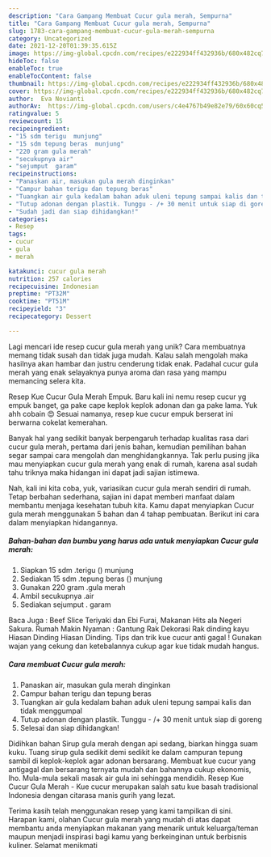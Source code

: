```yaml
---
description: "Cara Gampang Membuat Cucur gula merah, Sempurna"
title: "Cara Gampang Membuat Cucur gula merah, Sempurna"
slug: 1783-cara-gampang-membuat-cucur-gula-merah-sempurna
category: Uncategorized
date: 2021-12-20T01:39:35.615Z
image: https://img-global.cpcdn.com/recipes/e222934ff432936b/680x482cq70/cucur-gula-merah-foto-resep-utama.jpg
hideToc: false
enableToc: true
enableTocContent: false
thumbnail: https://img-global.cpcdn.com/recipes/e222934ff432936b/680x482cq70/cucur-gula-merah-foto-resep-utama.jpg
cover: https://img-global.cpcdn.com/recipes/e222934ff432936b/680x482cq70/cucur-gula-merah-foto-resep-utama.jpg
author:  Eva Novianti
authorAv:  https://img-global.cpcdn.com/users/c4e4767b49e82e79/60x60cq50/avatar.jpg
ratingvalue: 5
reviewcount: 15
recipeingredient:
- "15 sdm terigu  munjung"
- "15 sdm tepung beras  munjung"
- "220 gram gula merah"
- "secukupnya air"
- "sejumput  garam"
recipeinstructions:
- "Panaskan air, masukan gula merah dinginkan"
- "Campur bahan terigu dan tepung beras"
- "Tuangkan air gula kedalam bahan aduk uleni tepung sampai kalis dan tidak menggumpal"
- "Tutup adonan dengan plastik. Tunggu - /+ 30 menit untuk siap di goreng"
- "Sudah jadi dan siap dihidangkan!"
categories:
- Resep
tags:
- cucur
- gula
- merah

katakunci: cucur gula merah 
nutrition: 257 calories
recipecuisine: Indonesian
preptime: "PT32M"
cooktime: "PT51M"
recipeyield: "3"
recipecategory: Dessert

---
```



Lagi mencari ide resep cucur gula merah yang unik? Cara membuatnya memang tidak susah dan tidak juga mudah. Kalau salah mengolah maka hasilnya akan hambar dan justru cenderung tidak enak. Padahal cucur gula merah yang enak selayaknya punya aroma dan rasa yang mampu memancing selera kita.


Resep Kue Cucur Gula Merah Empuk. Baru kali ini nemu resep cucur yg empuk banget, ga pake cape keplok keplok adonan dan ga pake lama. Yuk ahh cobain 😍 Sesuai namanya, resep kue cucur empuk berserat ini berwarna cokelat kemerahan.

Banyak hal yang sedikit banyak berpengaruh terhadap kualitas rasa dari cucur gula merah, pertama dari jenis bahan, kemudian pemilihan bahan segar sampai cara mengolah dan menghidangkannya. Tak perlu pusing jika mau menyiapkan cucur gula merah yang enak di rumah, karena asal sudah tahu triknya maka hidangan ini dapat jadi sajian istimewa.


Nah, kali ini kita coba, yuk, variasikan cucur gula merah sendiri di rumah. Tetap berbahan sederhana, sajian ini dapat memberi manfaat dalam membantu menjaga kesehatan tubuh kita. Kamu dapat menyiapkan Cucur gula merah menggunakan 5 bahan dan 4 tahap pembuatan. Berikut ini cara dalam menyiapkan hidangannya.

<!--inarticleads1-->

##### Bahan-bahan dan bumbu yang harus ada untuk menyiapkan Cucur gula merah:

1. Siapkan 15 sdm .terigu () munjung
1. Sediakan 15 sdm .tepung beras () munjung
1. Gunakan 220 gram .gula merah
1. Ambil secukupnya .air
1. Sediakan sejumput . garam


Baca Juga : Beef Slice Teriyaki dan Ebi Furai, Makanan Hits ala Negeri Sakura. Rumah Makin Nyaman : Gantung Rak Dekorasi Rak dinding kayu Hiasan Dinding Hiasan Dinding. Tips dan trik kue cucur anti gagal ! Gunakan wajan yang cekung dan ketebalannya cukup agar kue tidak mudah hangus. 

<!--inarticleads2-->

##### Cara membuat Cucur gula merah:

1. Panaskan air, masukan gula merah dinginkan
1. Campur bahan terigu dan tepung beras
1. Tuangkan air gula kedalam bahan aduk uleni tepung sampai kalis dan tidak menggumpal
1. Tutup adonan dengan plastik. Tunggu - /+ 30 menit untuk siap di goreng
1. Selesai dan siap dihidangkan!

Didihkan bahan Sirup gula merah dengan api sedang, biarkan hingga suam kuku. Tuang sirup gula sedikit demi sedikit ke dalam campuran tepung sambil di keplok-keplok agar adonan bersarang. Membuat kue cucur yang antigagal dan bersarang ternyata mudah dan bahannya cukup ekonomis, lho. Mula-mula sekali masak air gula ini sehingga mendidih. Resep Kue Cucur Gula Merah - Kue cucur merupakan salah satu kue basah tradisional Indonesia dengan citarasa manis gurih yang lezat. 

Terima kasih telah menggunakan resep yang kami tampilkan di sini. Harapan kami, olahan Cucur gula merah yang mudah di atas dapat membantu anda menyiapkan makanan yang menarik untuk keluarga/teman maupun menjadi inspirasi bagi kamu yang berkeinginan untuk berbisnis kuliner. Selamat menikmati
